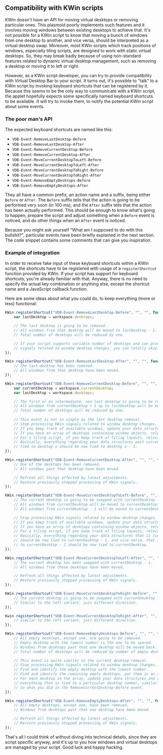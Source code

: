 ## Compatibility with KWin scripts
KWin doesn't have an API for moving virtual desktops or removing particular ones. This plasmoid poorly implements such features and it involves moving windows between existing desktops to achieve that. It's not possible for a KWin script to know that moving a bunch of windows from one desktop to another, and vice versa, should be interpreted as a virtual desktop swap. Moreover, most KWin scripts which track positions of windows, especially tiling scripts, are designed to work with static virtual desktops. So, they may break badly because of using non-standard features related to dynamic virtual desktop management, such as removing a desktop or moving it to left or right.

However, as a KWin script developer, you can try to provide compatibility with Virtual Desktop Bar to your script. It turns out, it's possible to "talk" to a KWin script by invoking keyboard shortcuts that can be registered by it. Because this seems to be the only way to communicate with a KWin script, the applet hopefully expects some specifically named keyboard shortcuts to be available. It will try to invoke them, to notify the potential KWin script about some events.

### The poor man's API
The expected keyboard shortcuts are named like this:
* `VDB-Event-RemoveLastDesktop-Before`
* `VDB-Event-RemoveLastDesktop-After`
* `VDB-Event-RemoveCurrentDesktop-Before`
* `VDB-Event-RemoveCurrentDesktop-After`
* `VDB-Event-MoveCurrentDesktopToLeft-Before`
* `VDB-Event-MoveCurrentDesktopToLeft-After`
* `VDB-Event-MoveCurrentDesktopToRight-Before`
* `VDB-Event-MoveCurrentDesktopToRight-After`
* `VDB-Event-RemoveEmptyDesktops-Before`
* `VDB-Event-RemoveEmptyDesktops-After`

They all have a common prefix, an action name and a suffix, being either `Before` or `After`. The `Before` suffix tells that the action is going to be performed very soon (in 100 ms), and the `After` suffix tells that the action has been actually performed. This should be enough to know what's going to happen, prepare the script and adjust something when a `Before` event is noticed, and do other things when an `After` event is noticed.

Because you might ask yourself "What am I supposed to do with this bullshit?", particular events have been briefly explained in the next section. The code snippet contains some comments that can give you inspiration.

### Example of integration
In order to receive fake input of these keyboard shortcuts within a KWin script, the shortcuts have to be registered with usage of a `registerShortcut` function provided by KWin. If your script has support for keyboard shortcuts, you're already familiar with that. Anyway, there is no need to specify the actual key combination or anything else, except the shortcut name and a JavaScript callback function.

Here are some ideas about what you could do, to keep everything (more or less) functional:
```javascript
KWin.registerShortcut("VDB-Event-RemoveLastDesktop-Before", "", "", function() {
    var lastDesktop = workspace.desktops;

    // The last desktop is going to be removed.
    // All windows from that desktop will be moved to lastDesktop - 1.
    // Total number of desktops will be reduced by one.

    // If your script supports variable number of desktops and can process KWin
    // signals related to window desktop changes, you can totally skip this event.
});

KWin.registerShortcut("VDB-Event-RemoveLastDesktop-After", "", "", function() {
    // The last desktop has been removed.
    // All windows from that desktop have been moved.
});

KWin.registerShortcut("VDB-Event-RemoveCurrentDesktop-Before", "", "", function() {
    var currentDesktop = workspace.currentDesktop;
    var lastDesktop = workspace.desktops;

    // The first or an intermediate, non-last desktop is going to be removed.
    // All windows from currentDesktop + 1 up to lastDesktop will be moved one desktop back.
    // Total number of desktops will be reduced by one.
    
    // This event is not so simple as the last desktop removal.
    // Stop processing KWin signals related to window desktop changes.
    // If you keep track of available windows, update your data structures.
    // If you have an array of desktops containing window objects, relocate them.
    // For a tiling script, if you keep track of tiling layouts, relocate them as well.
    // Basically, everything regarding your data structures past currentDesktop that is
    // tied to desktop x should be now tied to desktop x - 1.
});

KWin.registerShortcut("VDB-Event-RemoveCurrentDesktop-After", "", "", function() {
    // One of the desktops has been removed.
    // All windows past that desktop have been moved.

    // Refresh all things affected by latest adjustments.
    // Restore previously stopped processing of KWin signals.
});

KWin.registerShortcut("VDB-Event-MoveCurrentDesktopToLeft-Before", "", "", function() {
    // The current desktop is going to be swapped with currentDesktop - 1.
    // All windows from currentDesktop will be moved to currentDesktop - 1.
    // All windows from currentDesktop - 1 will be moved to currentDesktop.

    // Stop processing KWin signals related to window desktop changes.
    // If you keep track of available windows, update your data structures.
    // If you have an array of desktops containing window objects, relocate them.
    // For a tiling script, if you keep track of tiling layouts, relocate them as well.
    // Basically, everything regarding your data structures that is tied to currentDesktop
    // should be now tied to currentDesktop - 1, and vice versa, that is, everything tied
    // to currentDesktop - 1 should be now tied to currentDesktop.
});

KWin.registerShortcut("VDB-Event-MoveCurrentDesktopToLeft-After", "", "", function() {
    // The current desktop has been swapped with currentDesktop - 1.
    // All windows from these desktops have been moved.

    // Refresh all things affected by latest adjustments.
    // Restore previously stopped processing of KWin signals.
});

KWin.registerShortcut("VDB-Event-MoveCurrentDesktopToRight-Before", "", "", function() {
    // The current desktop is going to be swapped with currentDesktop + 1.
    // Similar to the left variant, just different direction.
});

Kwin.registerShortcut("VDB-Event-MoveCurrentDesktopToRight-After", "", "", function() {
    // Similar to the left variant, just different direction.
});

KWin.registerShortcut("VDB-Event-RemoveEmptyDesktops-Before", "", "", function() {
    // All empty desktops, except one, are going to be removed.
    // Empty desktop with the lowest number is the one to be spared.
    // Windows from desktops past that one desktop will be moved back.
    // Total number of desktops will be reduced by number of empty desktops - 1.

    // This event is quite similar to the current desktop removal.
    // Stop processing KWin signals related to window desktop changes.
    // Find and identify the empty desktop with the lowest number.
    // Find and identify the remaining empty desktops, put them in an array.
    // For each desktop in the array, update your data structures and adjust
    // everything that is tied to a particular desktop number, similarly
    // to what you did in the RemoveCurrentDesktop-Before event.
});

KWin.registerShortcut("VDB-Event-RemoveEmptyDesktops-After", "", "", function() {
    // All empty desktops, except one, have been removed.
    // Windows from desktops past that one desktop have been moved.

    // Refresh all things affected by latest adjustments.
    // Restore previously stopped processing of KWin signals.
});
```

That's all I could think of without diving into technical details, since they are script specific anyway, and it's up to you how windows and virtual desktops are managed by your script. Good luck and happy hacking.
